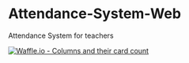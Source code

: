 # Attendance-System-Web
Attendance System for teachers

[![Waffle.io - Columns and their card count](https://badge.waffle.io/djunicode/Attendance-System-Web.svg?columns=all)](https://waffle.io/djunicode/Attendance-System-Web)
